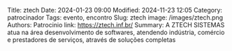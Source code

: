 Title: ztech
Date: 2024-01-23 09:00
Modified: 2024-11-23 12:05
Category: patrocinador
Tags: evento, encontro
Slug: ztech
image: /images/ztech.png
Authors: Patrocinio
link: https://ztech.inf.br/
Summary: A ZTECH SISTEMAS atua na área desenvolvimento de softwares, atendendo indústria, comércio e prestadores de serviços, através de soluções completas
